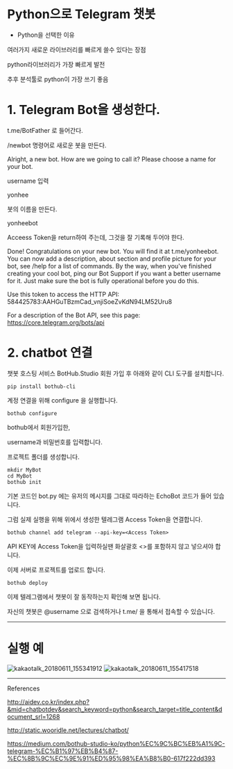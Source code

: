 

# Python으로 Telegram 챗봇

* Python을 선택한 이유

여러가지 새로운 라이브러리를 빠르게 쓸수 있다는 장점

python라이브러리가 가장 빠르게 발전

추후 분석툴로 python이 가장 쓰기 좋음



# 1. Telegram Bot을 생성한다.

 t.me/BotFather 로 들어간다.
 
/newbot 명령어로 새로운 봇을 만든다.


Alright, a new bot. How are we going to call it? Please choose a name for your bot.

username 입력

yonhee

봇의 이름을 만든다. 

yonheebot


Acceess Token을 return하여 주는데, 그것을 잘 기록해 두어야 한다. 

Done! Congratulations on your new bot. You will find it at t.me/yonheebot. You can now add a description, about section and profile picture for your bot, see /help for a list of commands. By the way, when you've finished creating your cool bot, ping our Bot Support if you want a better username for it. Just make sure the bot is fully operational before you do this.

Use this token to access the HTTP API:
584425783:AAHGuTBzmCad_vnjiSoeZvKdN94LM52Uru8

For a description of the Bot API, see this page: https://core.telegram.org/bots/api

# 2. chatbot 연결


챗봇 호스팅 서비스 BotHub.Studio 회원 가입 후 아래와 같이 CLI 도구를 설치합니다.



`pip install bothub-cli`

계정 연결을 위해 configure 을 실행합니다.

`bothub configure`

bothub에서 회원가입한, 

username과 비밀번호를 입력합니다. 

프로젝트 폴더를 생성합니다.

```
mkdir MyBot
cd MyBot
bothub init
```


기본 코드인 bot.py 에는 유저의 메시지를 그대로 따라하는 EchoBot 코드가 들어 있습니다.

그럼 실제 실행을 위해 위에서 생성한 텔레그램 Access Token을 연결합니다.

```
bothub channel add telegram --api-key=<Access Token>
```


API KEY에 Access Token을 입력하실땐 화살괄호 <>를 포함하지 않고 넣으셔야 합니다.

이제 서버로 프로젝트를 업로드 합니다.

`bothub deploy`

이제 텔레그램에서 챗봇이 잘 동작하는지 확인해 보면 됩니다.

자신의 챗봇은 @username 으로 검색하거나 t.me/<username> 을 통해서 접속할 수 있습니다.





---

# 실행 예 

![kakaotalk_20180611_155341912](https://user-images.githubusercontent.com/11300712/41216699-51c56b2c-6d90-11e8-8c00-5b0336c66e90.png)
![kakaotalk_20180611_155417518](https://user-images.githubusercontent.com/11300712/41216700-5206c22a-6d90-11e8-9cc4-d3e5f7faac50.png)

---


References

http://aidev.co.kr/index.php?&mid=chatbotdev&search_keyword=python&search_target=title_content&document_srl=1268


http://static.wooridle.net/lectures/chatbot/



https://medium.com/bothub-studio-ko/python%EC%9C%BC%EB%A1%9C-telegram-%EC%B1%97%EB%B4%87-%EC%8B%9C%EC%9E%91%ED%95%98%EA%B8%B0-617f222dd393


